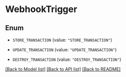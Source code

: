 # WebhookTrigger

## Enum


* `STORE_TRANSACTION` (value: `"STORE_TRANSACTION"`)

* `UPDATE_TRANSACTION` (value: `"UPDATE_TRANSACTION"`)

* `DESTROY_TRANSACTION` (value: `"DESTROY_TRANSACTION"`)


[[Back to Model list]](../README.md#documentation-for-models) [[Back to API list]](../README.md#documentation-for-api-endpoints) [[Back to README]](../README.md)


